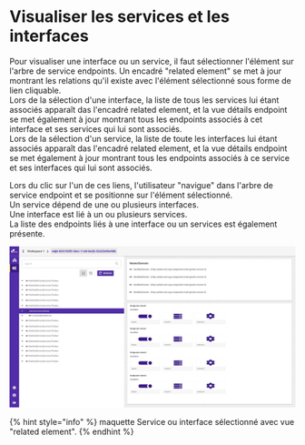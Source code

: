 # Visualiser les services et les interfaces

Pour visualiser une interface ou un service, il faut sélectionner l'élément sur l'arbre de service endpoints. Un encadré "related element" se met à jour montrant les relations qu'il existe avec l'élément sélectionné sous forme de lien cliquable.   
Lors de la sélection d'une interface, la liste de tous les services lui étant associés apparaît das l'encadré related element, et la vue détails endpoint se met également à jour montrant tous les endpoints associés à cet interface et ses services qui lui sont associés.  
Lors de la sélection d'un service, la liste de toute les interfaces lui étant associés apparaît das l'encadré related element, et la vue détails endpoint se met également à jour montrant tous les endpoints associés à ce service et ses interfaces qui lui sont associés.

Lors du clic sur l'un de ces liens, l'utilisateur "navigue" dans l'arbre de service endpoint et se positionne sur l'élément sélectionné.  
Un service dépend de une ou plusieurs interfaces.  
Une interface est lié à un ou plusieurs services.  
La liste des endpoints liés à une interface ou un services est également présente.

![Vue lorsque l&apos;on s&#xE9;lectionne une interface.](../../.gitbook/assets/selectioninterface.png)

{% hint style="info" %}
maquette Service ou interface sélectionné avec vue "related element".
{% endhint %}





